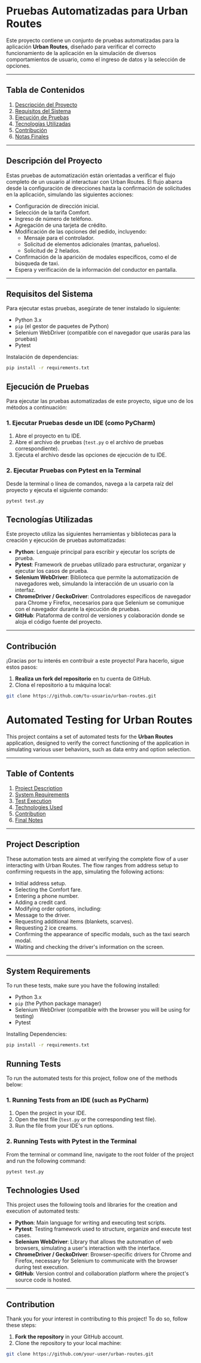 # Pruebas Automatizadas para Urban Routes

Este proyecto contiene un conjunto de pruebas automatizadas para la aplicación **Urban Routes**, diseñado para verificar el correcto funcionamiento de la aplicación en la simulación de diversos comportamientos de usuario, como el ingreso de datos y la selección de opciones.

---

## Tabla de Contenidos
1. [Descripción del Proyecto](#descripción-del-proyecto)
2. [Requisitos del Sistema](#requisitos-del-sistema)
3. [Ejecución de Pruebas](#ejecución-de-pruebas)
4. [Tecnologías Utilizadas](#tecnologías-utilizadas)
5. [Contribución](#contribución)
6. [Notas Finales](#notas-finales)

---

## Descripción del Proyecto

Estas pruebas de automatización están orientadas a verificar el flujo completo de un usuario al interactuar con Urban Routes. El flujo abarca desde la configuración de direcciones hasta la confirmación de solicitudes en la aplicación, simulando las siguientes acciones:

- Configuración de dirección inicial.
- Selección de la tarifa Comfort.
- Ingreso de número de teléfono.
- Agregación de una tarjeta de crédito.
- Modificación de las opciones del pedido, incluyendo:
  - Mensaje para el controlador.
  - Solicitud de elementos adicionales (mantas, pañuelos).
  - Solicitud de 2 helados.
- Confirmación de la aparición de modales específicos, como el de búsqueda de taxi.
- Espera y verificación de la información del conductor en pantalla.

---

## Requisitos del Sistema

Para ejecutar estas pruebas, asegúrate de tener instalado lo siguiente:

- Python 3.x
- `pip` (el gestor de paquetes de Python)
- Selenium WebDriver (compatible con el navegador que usarás para las pruebas)
- Pytest

Instalación de dependencias:
```bash
pip install -r requirements.txt
```

## Ejecución de Pruebas

Para ejecutar las pruebas automatizadas de este proyecto, sigue uno de los métodos a continuación:

### 1. Ejecutar Pruebas desde un IDE (como PyCharm)

1. Abre el proyecto en tu IDE.
2. Abre el archivo de pruebas (`test.py` o el archivo de pruebas correspondiente).
3. Ejecuta el archivo desde las opciones de ejecución de tu IDE.

### 2. Ejecutar Pruebas con Pytest en la Terminal

Desde la terminal o línea de comandos, navega a la carpeta raíz del proyecto y ejecuta el siguiente comando:

```bash
pytest test.py
```

## Tecnologías Utilizadas

Este proyecto utiliza las siguientes herramientas y bibliotecas para la creación y ejecución de pruebas automatizadas:

- **Python**: Lenguaje principal para escribir y ejecutar los scripts de prueba.
- **Pytest**: Framework de pruebas utilizado para estructurar, organizar y ejecutar los casos de prueba.
- **Selenium WebDriver**: Biblioteca que permite la automatización de navegadores web, simulando la interacción de un usuario con la interfaz.
- **ChromeDriver / GeckoDriver**: Controladores específicos de navegador para Chrome y Firefox, necesarios para que Selenium se comunique con el navegador durante la ejecución de pruebas.
- **GitHub**: Plataforma de control de versiones y colaboración donde se aloja el código fuente del proyecto.

---

## Contribución

¡Gracias por tu interés en contribuir a este proyecto! Para hacerlo, sigue estos pasos:

1. **Realiza un fork del repositorio** en tu cuenta de GitHub.
2. Clona el repositorio a tu máquina local:
```bash 
git clone https://github.com/tu-usuario/urban-routes.git
```
   

# Automated Testing for Urban Routes

This project contains a set of automated tests for the **Urban Routes** application, designed to verify the correct functioning of the application in simulating various user behaviors, such as data entry and option selection.

---

## Table of Contents
1. [Project Description](#project-description)
2. [System Requirements](#system-requirements)
3. [Test Execution](#test-execution)
4. [Technologies Used](#technologies-used)
5. [Contribution](#contribution)
6. [Final Notes](#final-notes)

---

## Project Description

These automation tests are aimed at verifying the complete flow of a user interacting with Urban Routes. The flow ranges from address setup to confirming requests in the app, simulating the following actions:

- Initial address setup.
- Selecting the Comfort fare.
- Entering a phone number.
- Adding a credit card.
- Modifying order options, including:
- Message to the driver.
- Requesting additional items (blankets, scarves).
- Requesting 2 ice creams.
- Confirming the appearance of specific modals, such as the taxi search modal.
- Waiting and checking the driver's information on the screen.

---

## System Requirements

To run these tests, make sure you have the following installed:

- Python 3.x
- `pip` (the Python package manager)
- Selenium WebDriver (compatible with the browser you will be using for testing)
- Pytest

Installing Dependencies:
```bash
pip install -r requirements.txt
```

## Running Tests

To run the automated tests for this project, follow one of the methods below:

### 1. Running Tests from an IDE (such as PyCharm)

1. Open the project in your IDE.
2. Open the test file (`test.py` or the corresponding test file).
3. Run the file from your IDE's run options.

### 2. Running Tests with Pytest in the Terminal

From the terminal or command line, navigate to the root folder of the project and run the following command:

```bash
pytest test.py
```

## Technologies Used

This project uses the following tools and libraries for the creation and execution of automated tests:

- **Python**: Main language for writing and executing test scripts.
- **Pytest**: Testing framework used to structure, organize and execute test cases.
- **Selenium WebDriver**: Library that allows the automation of web browsers, simulating a user's interaction with the interface.
- **ChromeDriver / GeckoDriver**: Browser-specific drivers for Chrome and Firefox, necessary for Selenium to communicate with the browser during test execution.
- **GitHub**: Version control and collaboration platform where the project's source code is hosted.

---

## Contribution

Thank you for your interest in contributing to this project! To do so, follow these steps:

1. **Fork the repository** in your GitHub account.
2. Clone the repository to your local machine:
```bash
git clone https://github.com/your-user/urban-routes.git
```